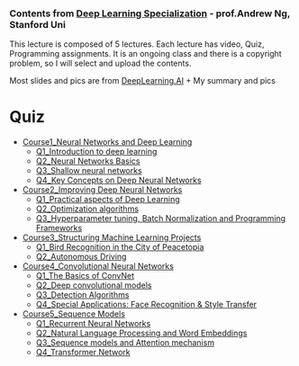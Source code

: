 ### Contents from [Deep Learning Specialization](https://www.coursera.org/specializations/deep-learning) - prof.Andrew Ng, Stanford Uni

This lecture is composed of 5 lectures. Each lecture has video, Quiz, Programming assignments.
It is an ongoing class and there is a copyright problem, so I will select and upload the contents.

Most slides and pics are from [DeepLearning.AI](https://www.deeplearning.ai/) + My summary and pics

# Quiz

- [Course1_Neural Networks and Deep Learning](https://www.coursera.org/learn/neural-networks-deep-learning?specialization=deep-learning)
  - [Q1_Introduction to deep learning](https://github.com/RoBoTics-JHJ/Coursera_AndrewLectures/blob/main/1st_Neural%20Networks%20and%20Deep%20Learning/1_Introduction%20to%20deep%20learning/Introduction%20to%20Deep%20Learning.md)
  - [Q2_Neural Networks Basics](https://github.com/RoBoTics-JHJ/Coursera_AndrewLectures/blob/main/1st_Neural%20Networks%20and%20Deep%20Learning/2_Neural%20Networks%20Basics/Neural%20Network%20Basics.md)
  - [Q3_Shallow neural networks](https://github.com/RoBoTics-JHJ/Coursera_AndrewLectures/blob/main/1st_Neural%20Networks%20and%20Deep%20Learning/3_Shallow%20neural%20networks/Shallow%20Neural%20Networks.md)
  - [Q4_Key Concepts on Deep Neural Networks](https://github.com/RoBoTics-JHJ/Coursera_AndrewLectures/blob/main/1st_Neural%20Networks%20and%20Deep%20Learning/4_Deep%20Neural%20Networks/Key%20Concepts%20on%20Deep%20Neural%20Networks.md)
- [Course2_Improving Deep Neural Networks](https://www.coursera.org/learn/deep-neural-network?specialization=deep-learning)
  - [Q1_Practical aspects of Deep Learning](https://github.com/RoBoTics-JHJ/Coursera_AndrewLectures/blob/main/2nd_Improving%20Deep%20Neural%20Networks/1_Practical%20aspects%20of%20Deep%20Learning/Practical%20aspects%20of%20Deep%20Learning.md)
  - [Q2_Optimization algorithms](https://github.com/RoBoTics-JHJ/Coursera_AndrewLectures/blob/main/2nd_Improving%20Deep%20Neural%20Networks/2_Optimization%20algorithms/Optimization%20Algorithms.md)
  - [Q3_Hyperparameter tuning, Batch Normalization and Programming Frameworks](https://github.com/RoBoTics-JHJ/Coursera_AndrewLectures/blob/main/2nd_Improving%20Deep%20Neural%20Networks/3_Hyperparameter%20tuning%2C%20Batch%20Normalization%20and%20Programming%20Frameworks/Hyperparameter%20tuning_Batch%20Normalization_Programming%20Frameworks.md)
- [Course3_Structuring Machine Learning Projects](https://www.coursera.org/learn/machine-learning-projects?specialization=deep-learning)
  - [Q1_Bird Recognition in the City of Peacetopia](https://github.com/RoBoTics-JHJ/Coursera_AndrewLectures/blob/main/3rd_Structuring%20Machine%20Learning%20Projects/1_ML%20Strategy(1)/Bird%20Recognition%20in%20the%20City%20of%20Peacetopia.md)
  - [Q2_Autonomous Driving](https://github.com/RoBoTics-JHJ/Coursera_AndrewLectures/blob/main/3rd_Structuring%20Machine%20Learning%20Projects/2_ML%20Strategy(2)/Autonomous%20Driving.md)
- [Course4_Convolutional Neural Networks](https://www.coursera.org/learn/convolutional-neural-networks?specialization=deep-learning)  
  - [Q1_The Basics of ConvNet](https://github.com/RoBoTics-JHJ/Coursera_AndrewLectures/blob/main/4th_Convolutional%20Neural%20Networks/1_Foundations%20of%20Convolutional%20Neural%20Networks/The%20Basics%20of%20ConvNets.md)
  - [Q2_Deep convolutional models](https://github.com/RoBoTics-JHJ/Coursera_AndrewLectures/blob/main/4th_Convolutional%20Neural%20Networks/2_Deep%20convolutional%20models%20(case%20studies)/Deep%20Convolutional%20Models.md)
  - [Q3_Detection Algorithms](https://github.com/RoBoTics-JHJ/Coursera_AndrewLectures/blob/main/4th_Convolutional%20Neural%20Networks/3_Object%20detection/Detection%20Algorithms.md)
  - [Q4_Special Applications: Face Recognition & Style Transfer](https://github.com/RoBoTics-JHJ/Coursera_AndrewLectures/blob/main/4th_Convolutional%20Neural%20Networks/4_Special%20applications%20(Face%20recognition%20and%20Neural%20style%20transfer)/Special%20Applications%2C%20Face%20Recognition%20and%20Neural%20Style%20Transfer.md)
- [Course5_Sequence Models](https://www.coursera.org/learn/nlp-sequence-models?specialization=deep-learning)
  - [Q1_Recurrent Neural Networks](https://github.com/RoBoTics-JHJ/Coursera_AndrewLectures/blob/main/5th_Sequence%20Models/1_Recurrent%20Neural%20Networks/RecurrentNeuralNetworks.md)
  - [Q2_Natural Language Processing and Word Embeddings](https://github.com/RoBoTics-JHJ/Coursera_AndrewLectures/blob/main/5th_Sequence%20Models/2_Natural%20Language%20Processing%20and%20Word%20Embeddings/Natural%20Language%20Processing%2C%20Word%20Embeddings.md)
  - [Q3_Sequence models and Attention mechanism](https://github.com/RoBoTics-JHJ/Coursera_AndrewLectures/blob/main/5th_Sequence%20Models/3_Sequence%20models%20and%20Attention%20mechanism/Sequence%20Models%2C%20Attention%20Mechanism.md)
  - [Q4_Transformer Network](https://github.com/RoBoTics-JHJ/Coursera_AndrewLectures/blob/main/5th_Sequence%20Models/4_Transformer%20Network/Transformers.md)
